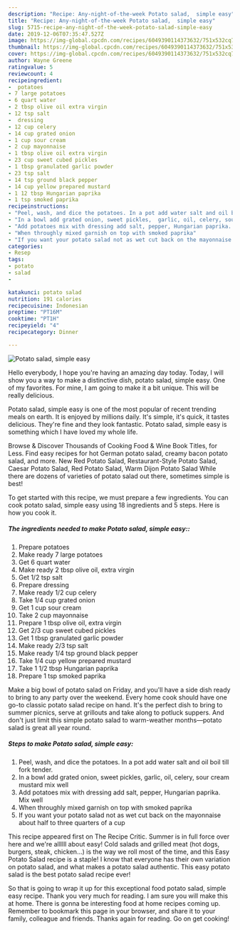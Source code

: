 ```yaml
---
description: "Recipe: Any-night-of-the-week Potato salad,  simple easy"
title: "Recipe: Any-night-of-the-week Potato salad,  simple easy"
slug: 5715-recipe-any-night-of-the-week-potato-salad-simple-easy
date: 2019-12-06T07:35:47.527Z
image: https://img-global.cpcdn.com/recipes/6049390114373632/751x532cq70/potato-salad-simple-easy-recipe-main-photo.jpg
thumbnail: https://img-global.cpcdn.com/recipes/6049390114373632/751x532cq70/potato-salad-simple-easy-recipe-main-photo.jpg
cover: https://img-global.cpcdn.com/recipes/6049390114373632/751x532cq70/potato-salad-simple-easy-recipe-main-photo.jpg
author: Wayne Greene
ratingvalue: 5
reviewcount: 4
recipeingredient:
-  potatoes
- 7 large potatoes
- 6 quart water
- 2 tbsp olive oil extra virgin
- 12 tsp salt
-  dressing
- 12 cup celery
- 14 cup grated onion
- 1 cup sour cream
- 2 cup mayonnaise
- 1 tbsp olive oil extra virgin
- 23 cup sweet cubed pickles
- 1 tbsp granulated garlic powder
- 23 tsp salt
- 14 tsp ground black pepper
- 14 cup yellow prepared mustard
- 1 12 tbsp Hungarian paprika
- 1 tsp smoked paprika
recipeinstructions:
- "Peel, wash, and dice the potatoes. In a pot add water salt and oil boil till fork tender."
- "In a bowl add grated onion, sweet pickles,  garlic, oil, celery, sour cream mustard mix well"
- "Add potatoes mix with dressing add salt, pepper, Hungarian paprika.  Mix well"
- "When throughly mixed garnish on top with smoked paprika"
- "If you want your potato salad not as wet cut back on the mayonnaise about half to three quarters of a cup"
categories:
- Resep
tags:
- potato
- salad
- 

katakunci: potato salad 
nutrition: 191 calories
recipecuisine: Indonesian
preptime: "PT16M"
cooktime: "PT1H"
recipeyield: "4"
recipecategory: Dinner

---
```



![Potato salad,  simple easy](https://img-global.cpcdn.com/recipes/6049390114373632/751x532cq70/potato-salad-simple-easy-recipe-main-photo.jpg)

Hello everybody, I hope you're having an amazing day today. Today, I will show you a way to make a distinctive dish, potato salad,  simple easy. One of my favorites. For mine, I am going to make it a bit unique. This will be really delicious.

Potato salad,  simple easy is one of the most popular of recent trending meals on earth. It is enjoyed by millions daily. It's simple, it's quick, it tastes delicious. They're fine and they look fantastic. Potato salad,  simple easy is something which I have loved my whole life.

Browse &amp; Discover Thousands of Cooking Food &amp; Wine Book Titles, for Less. Find easy recipes for hot German potato salad, creamy bacon potato salad, and more. New Red Potato Salad, Restaurant-Style Potato Salad, Caesar Potato Salad, Red Potato Salad, Warm Dijon Potato Salad While there are dozens of varieties of potato salad out there, sometimes simple is best!


To get started with this recipe, we must prepare a few ingredients. You can cook potato salad,  simple easy using 18 ingredients and 5 steps. Here is how you cook it.

##### The ingredients needed to make Potato salad,  simple easy::

1. Prepare  potatoes
1. Make ready 7 large potatoes
1. Get 6 quart water
1. Make ready 2 tbsp olive oil, extra virgin
1. Get 1/2 tsp salt
1. Prepare  dressing
1. Make ready 1/2 cup celery
1. Take 1/4 cup grated onion
1. Get 1 cup sour cream
1. Take 2 cup mayonnaise
1. Prepare 1 tbsp olive oil, extra virgin
1. Get 2/3 cup sweet cubed pickles
1. Get 1 tbsp granulated garlic powder
1. Make ready 2/3 tsp salt
1. Make ready 1/4 tsp ground black pepper
1. Take 1/4 cup yellow prepared mustard
1. Take 1 1/2 tbsp Hungarian paprika
1. Prepare 1 tsp smoked paprika


Make a big bowl of potato salad on Friday, and you&#39;ll have a side dish ready to bring to any party over the weekend. Every home cook should have one go-to classic potato salad recipe on hand. It&#39;s the perfect dish to bring to summer picnics, serve at grillouts and take along to potluck suppers. And don&#39;t just limit this simple potato salad to warm-weather months—potato salad is great all year round. 

##### Steps to make Potato salad,  simple easy:

1. Peel, wash, and dice the potatoes. In a pot add water salt and oil boil till fork tender.
1. In a bowl add grated onion, sweet pickles,  garlic, oil, celery, sour cream mustard mix well
1. Add potatoes mix with dressing add salt, pepper, Hungarian paprika.  Mix well
1. When throughly mixed garnish on top with smoked paprika
1. If you want your potato salad not as wet cut back on the mayonnaise about half to three quarters of a cup


This recipe appeared first on The Recipe Critic. Summer is in full force over here and we&#39;re allllll about easy! Cold salads and grilled meat (hot dogs, burgers, steak, chicken…) is the way we roll most of the time, and this Easy Potato Salad recipe is a staple! I know that everyone has their own variation on potato salad, and what makes a potato salad authentic. This easy potato salad is the best potato salad recipe ever! 

So that is going to wrap it up for this exceptional food potato salad,  simple easy recipe. Thank you very much for reading. I am sure you will make this at home. There is gonna be interesting food at home recipes coming up. Remember to bookmark this page in your browser, and share it to your family, colleague and friends. Thanks again for reading. Go on get cooking!
